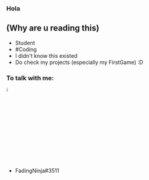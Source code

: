 ### Hola

## (Why are u reading this)

- Student
- #Coding
- I didn't know this existed
- Do check my projects (especially my FirstGame) :D

### To talk with me:
<a href="https://discord.com/channels/@me" target="_blank">
<img src="https://www.iconsdb.com/icons/preview/black/discord-xxl.png" width= 5% height= auto/>
</a>

- FadingNinja#3511

<!--
**FadingNinja/FadingNinja** is a ✨ _special_ ✨ repository because its `README.md` (this file) appears on your GitHub profile.

Here are some ideas to get you started:

- 🔭 I’m currently working on ...
- 🌱 I’m currently learning ...
- 👯 I’m looking to collaborate on ...
- 🤔 I’m looking for help with ...
- 💬 Ask me about ...
- 📫 How to reach me: ...
- 😄 Pronouns: ...
- ⚡ Fun fact: ...
-->
